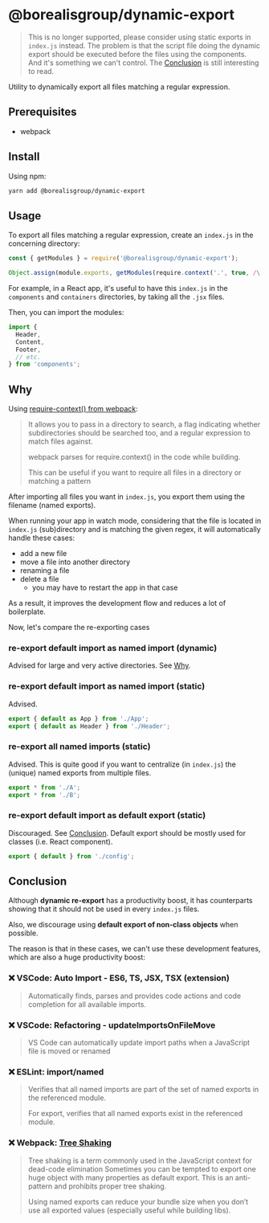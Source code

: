 # @borealisgroup/dynamic-export

> This is no longer supported, please consider using static exports in `index.js` instead. The problem is that the script file doing the dynamic export should be executed before the files using the components. And it's something we can't control. The [Conclusion](#Conclusion) is still interesting to read.

Utility to dynamically export all files matching a regular expression.

## Prerequisites

- webpack

## Install

Using npm:

```bash
yarn add @borealisgroup/dynamic-export
```

## Usage

To export all files matching a regular expression, create an `index.js` in the concerning directory:

```js
const { getModules } = require('@borealisgroup/dynamic-export');

Object.assign(module.exports, getModules(require.context('.', true, /\.jsx$/)));
```

For example, in a React app, it's useful to have this `index.js` in the `components` and `containers` directories, by taking all the `.jsx` files.

Then, you can import the modules:

<!-- TODO - in example -->

```js
import {
  Header,
  Content,
  Footer,
  // etc.
} from 'components';
```

## Why

Using [require-context() from webpack](https://webpack.js.org/guides/dependency-management/#require-context):

> It allows you to pass in a directory to search, a flag indicating whether subdirectories should be searched too, and a regular expression to match files against.
>
> webpack parses for require.context() in the code while building.
>
> This can be useful if you want to require all files in a directory or matching a pattern

After importing all files you want in `index.js`, you export them using the filename (named exports).

When running your app in watch mode, considering that the file is located in `index.js` (sub)directory and is matching the given regex, it will automatically handle these cases:

- add a new file
- move a file into another directory
- renaming a file
- delete a file
  - you may have to restart the app in that case

As a result, it improves the development flow and reduces a lot of boilerplate.

Now, let's compare the re-exporting cases

### re-export default import as named import (dynamic)

Advised for large and very active directories. See [Why](#Why).

### re-export default import as named import (static)

Advised.

```js
export { default as App } from './App';
export { default as Header } from './Header';
```

### re-export all named imports (static)

Advised. This is quite good if you want to centralize (in `index.js`) the (unique) named exports from multiple files.

```js
export * from './A';
export * from './B';
```

### re-export default import as default export (static)

Discouraged. See [Conclusion](#Conclusion). Default export should be mostly used for classes (i.e. React component).

```js
export { default } from './config';
```

## Conclusion

Although **dynamic re-export** has a productivity boost, it has counterparts showing that it should not be used in every `index.js` files.

Also, we discourage using **default export of non-class objects** when possible.

The reason is that in these cases, we can't use these development features, which are also a huge productivity boost:

### ❌ VSCode: Auto Import - ES6, TS, JSX, TSX (extension)

> Automatically finds, parses and provides code actions and code completion for all available imports.

### ❌ VSCode: Refactoring - updateImportsOnFileMove

> VS Code can automatically update import paths when a JavaScript file is moved or renamed

### ❌ ESLint: import/named

> Verifies that all named imports are part of the set of named exports in the referenced module.
>
> For export, verifies that all named exports exist in the referenced module.

### ❌ Webpack: [Tree Shaking](https://webpack.js.org/guides/tree-shaking/)

> Tree shaking is a term commonly used in the JavaScript context for dead-code elimination
> Sometimes you can be tempted to export one huge object with many properties as default export. This is an anti-pattern and prohibits proper tree shaking.
>
> Using named exports can reduce your bundle size when you don’t use all exported values (especially useful while building libs).
